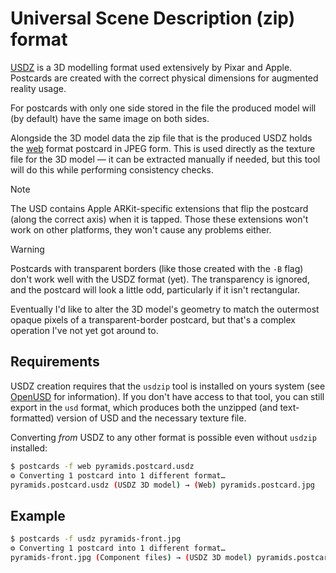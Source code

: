 # Universal Scene Description (zip) format

[USDZ](https://en.wikipedia.org/wiki/Universal_Scene_Description) is a 3D modelling format used extensively by Pixar and Apple. Postcards are created with the correct physical dimensions for augmented reality usage.

For postcards with only one side stored in the file the produced model will (by default) have the same image on both sides.

Alongside the 3D model data the zip file that is the produced USDZ holds the [web](web.md) format postcard in JPEG form. This is used directly as the texture file for the 3D model — it can be extracted manually if needed, but this tool will do this while performing consistency checks.

> [!NOTE]
> The USD contains Apple ARKit-specific extensions that flip the postcard (along the correct axis) when it is tapped. Those these extensions won't work on other platforms, they won't cause any problems either.

> [!WARNING]
> Postcards with transparent borders (like those created with the `-B` flag) don't work well with the USDZ format (yet). The transparency is ignored, and the postcard will look a little odd, particularly if it isn't rectangular.
>
> Eventually I'd like to alter the 3D model's geometry to match the outermost opaque pixels of a transparent-border postcard, but that's a complex operation I've not yet got around to.

## Requirements

USDZ creation requires that the `usdzip` tool is installed on yours system (see [OpenUSD](https://openusd.org/) for information). If you don't have access to that tool, you can still export in the `usd` format, which produces both the unzipped (and text-formatted) version of USD and the necessary texture file.

Converting _from_ USDZ to any other format is possible even without `usdzip` installed:

```sh
$ postcards -f web pyramids.postcard.usdz
⚙︎ Converting 1 postcard into 1 different format…
pyramids.postcard.usdz (USDZ 3D model) → (Web) pyramids.postcard.jpg
```

## Example

```sh
$ postcards -f usdz pyramids-front.jpg
⚙︎ Converting 1 postcard into 1 different format…
pyramids-front.jpg (Component files) → (USDZ 3D model) pyramids.postcard.usdz
```

